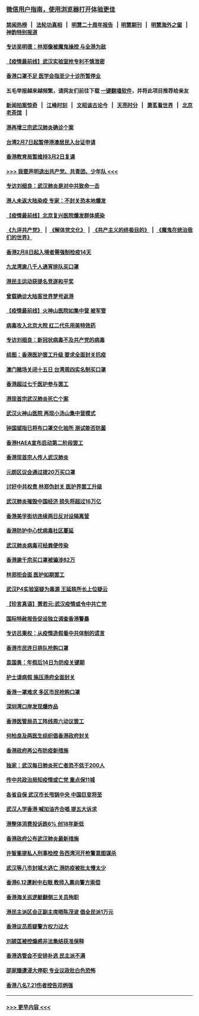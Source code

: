 ### [微信用户指南，使用浏览器打开体验更佳](https://github.com/gfw-breaker/banned-news1/blob/master/indexes/wechat-guide.md?t=0)
#### [禁闻热榜](热点新闻.md?t=0)  &nbsp;&nbsp;|&nbsp;&nbsp; [法轮功真相](https://github.com/gfw-breaker/truth/blob/master/README.md?t=0) &nbsp;&nbsp;|&nbsp;&nbsp; [明慧二十周年报告](https://github.com/gfw-breaker/mh-reports/blob/master/README.md?t=0) &nbsp;&nbsp;|&nbsp;&nbsp;[明慧期刊](https://github.com/gfw-breaker/mh-qikan) &nbsp;&nbsp;|&nbsp;&nbsp; [明慧海外之窗](https://github.com/gfw-breaker/mh-news/blob/master/README.md?t=0) &nbsp;&nbsp;|&nbsp;&nbsp; [神韵特别报道](https://github.com/gfw-breaker/mh-news/blob/master/shenyun.md?t=0)
#### [专访吴明德：林郑像被魔鬼操控 与全港为敌](../pages/nsc415/n11852734.md?t=02080944) 
#### [【疫情最前线】武汉实验室抢专利不慎泄密](../pages/nsc415/n11850310.md?t=02080944) 
#### [香港口罩不足 医学会指至少十诊所暂停业](../pages/nsc415/n11850301.md?t=02080944) 
#### 五毛举报越来越频繁，请网友们前往下载 [一键翻墙软件](https://github.com/gfw-breaker/ssr-accounts)，并将此项目推荐给亲友
#### [新闻拍案惊奇](https://github.com/gfw-breaker/banned-news1/blob/master/pages/link4.md) &nbsp;&nbsp;|&nbsp;&nbsp; [江峰时刻](https://github.com/gfw-breaker/banned-news1/blob/master/pages/link4.md) &nbsp;&nbsp;|&nbsp;&nbsp; [文昭谈古论今](https://github.com/gfw-breaker/banned-news1/blob/master/pages/link4.md) &nbsp;&nbsp;|&nbsp;&nbsp; [天亮时分](https://github.com/gfw-breaker/banned-news1/blob/master/pages/link4.md) &nbsp;&nbsp;|&nbsp;&nbsp; [萧茗看世界](https://github.com/gfw-breaker/banned-news1/blob/master/pages/link4.md) &nbsp;&nbsp;|&nbsp;&nbsp; [北京老茶馆](https://github.com/gfw-breaker/banned-news1/blob/master/pages/link4.md) &nbsp;&nbsp;|&nbsp;&nbsp; 
#### [港再增三宗武汉肺炎确诊个案](../pages/nsc415/n11850328.md?t=02080944) 
#### [台湾2月7日起暂停港澳居民入台证申请](../pages/nsc415/n11850304.md?t=02080944) 
#### [香港教育局暂维持3月2日复课](../pages/nsc415/n11850260.md?t=02080944) 
#### [>>> 我要声明退出共产党、共青团、少年队 <<<](https://github.com/begood0513/goodnews/blob/master/quit/letter.md) 
#### [专访刘细良：武汉肺炎是对中共致命一击](../pages/nsc415/n11849934.md?t=02080944) 
#### [港人未返大陆染疫 专家：不封关恐本地爆发](../pages/nsc415/n11848021.md?t=02080944) 
#### [【疫情最前线】北京复兴医院爆发群体感染](../pages/nsc415/n11847626.md?t=02080944) 
#### [《九评共产党》](https://github.com/begood0513/9ping.md/blob/master/README.md) &nbsp;|&nbsp; [《解体党文化》](../../../../jtdwh.md/blob/master/README.md)  &nbsp;|&nbsp; [《共产主义的终极目的》](../../../../gczydzjmd.md/blob/master/README.md) &nbsp;|&nbsp; [《魔鬼在统治我们的世界》](../../../../mgztzwmdsj.md/blob/master/README.md) 
#### [香港2月8日起入境者需强制检疫14天](../pages/nsc415/n11847658.md?t=02080944) 
#### [九龙湾逾八千人通宵排队买口罩](../pages/nsc415/n11847647.md?t=02080944) 
#### [港民主运动获提名竞逐和平奖](../pages/nsc415/n11847633.md?t=02080944) 
#### [曾载确诊大陆客世界梦号返港](../pages/nsc415/n11847608.md?t=02080944) 
#### [【疫情最前线】火神山医院如集中营 被军管](../pages/nsc415/n11847524.md?t=02080944) 
#### [病毒攻入北京大院 红二代先用美特效药](../pages/nsc415/n11847427.md?t=02080944) 
#### [专访刘细良：新冠状病毒不及共产党的病毒](../pages/nsc415/n11847164.md?t=02080944) 
#### [组图：香港医护罢工升级 要求全面封关抗疫](../pages/nsc415/n11844107.md?t=02080944) 
#### [澳门赌场关闭十五日 台湾周四实名制买口罩](../pages/nsc415/n11845083.md?t=02080944) 
#### [香港超过七千医护参与罢工](../pages/nsc415/n11845051.md?t=02080944) 
#### [港现首宗武汉肺炎死亡个案](../pages/nsc415/n11844998.md?t=02080944) 
#### [武汉火神山医院 再现小汤山集中营模式](../pages/nsc415/n11844763.md?t=02080944) 
#### [钟国斌指已将布口罩交化验所 测试能否防菌](../pages/nsc415/n11842783.md?t=02080944) 
#### [香港HAEA宣布启动第二阶段罢工](../pages/nsc415/n11842723.md?t=02080944) 
#### [香港现首宗人传人武汉肺炎](../pages/nsc415/n11842766.md?t=02080944) 
#### [元朗区议会通过拨20万买口罩](../pages/nsc415/n11842754.md?t=02080944) 
#### [讨好中共权贵 林郑伪封关 医护界罢工升级](../pages/nsc415/n11842359.md?t=02080944) 
#### [武汉肺炎摧毁中国经济 损失将超过16万亿](../pages/nsc415/n11839723.md?t=02080944) 
#### [香港美孚街坊连续两日反对设隔离营](../pages/nsc415/n11839962.md?t=02080944) 
#### [香港防护中心忧病毒社区蔓延](../pages/nsc415/n11839933.md?t=02080944) 
#### [武汉肺炎病毒可经粪便传染](../pages/nsc415/n11839939.md?t=02080944) 
#### [香港逾千宗买口罩被骗涉82万](../pages/nsc415/n11839914.md?t=02080944) 
#### [林郑拒会面 医护如期罢工](../pages/nsc415/n11839892.md?t=02080944) 
#### [武汉P4实验室疑为毒源 王延轶所长上位疑云](../pages/nsc415/n11835543.md?t=02080944) 
#### [【珍言真语】萧若元:武汉疫情或令中共亡党](../pages/nsc415/n11829394.md?t=02080944) 
#### [国际特赦报告促设独立调查香港警暴](../pages/nsc415/n11833845.md?t=02080944) 
#### [专访吕秉权：从疫情造假看中共体制的谎言](../pages/nsc415/n11833813.md?t=02080944) 
#### [香港市民连日排队抢购口罩](../pages/nsc415/n11833794.md?t=02080944) 
#### [袁国勇：年假后14日为防疫关键期](../pages/nsc415/n11831088.md?t=02080944) 
#### [护士请病假 施压港府全面封关](../pages/nsc415/n11831030.md?t=02080944) 
#### [香港一罩难求 多区市民抢购口罩](../pages/nsc415/n11831002.md?t=02080944) 
#### [深圳湾口岸发现爆炸品](../pages/nsc415/n11828802.md?t=02080944) 
#### [香港医管局员工阵线周六动议罢工](../pages/nsc415/n11828762.md?t=02080944) 
#### [何柏良及两医生组织倡香港政府封关](../pages/nsc415/n11828749.md?t=02080944) 
#### [香港政府再公布防疫新措施](../pages/nsc415/n11828716.md?t=02080944) 
#### [独家：武汉每日肺炎死亡者恐不低于200人](../pages/nsc415/n11828240.md?t=02080944) 
#### [传中共政治局知疫情或亡党 重点保11城](../pages/nsc415/n11828145.md?t=02080944) 
#### [各省自保 武汉市长甩锅中央 中国巨变将至](../pages/nsc415/n11828021.md?t=02080944) 
#### [武汉人学香港 喊加油齐合唱 提五大诉求](../pages/nsc415/n11827046.md?t=02080944) 
#### [港整体消费投诉跌6% 创18年新低](../pages/nsc415/n11817280.md?t=02080944) 
#### [香港政府公布武汉肺炎最新措施](../pages/nsc415/n11817152.md?t=02080944) 
#### [许智峯提私人刑事检控 告西湾河开枪警意图谋杀](../pages/nsc415/n11817132.md?t=02080944) 
#### [武汉等八市封城大逃亡 港防疫被批太慢太少](../pages/nsc415/n11817058.md?t=02080944) 
#### [香港6.12遭射中右眼 教师入禀向警方索偿](../pages/nsc415/n11814678.md?t=02080944) 
#### [香港海关巡逻艇翻侧三关员殉职](../pages/nsc415/n11814604.md?t=02080944) 
#### [港民主派区会正副主席晤陈茂波 倡全民派1万元](../pages/nsc415/n11814582.md?t=02080944) 
#### [香港议员质疑警方权力过大](../pages/nsc415/n11814560.md?t=02080944) 
#### [刘颕匡被控煽惑非法集结获准保释](../pages/nsc415/n11811727.md?t=02080944) 
#### [香港选管会不安排补选 民主派不满](../pages/nsc415/n11811691.md?t=02080944) 
#### [邵家臻遭浸大停职 专业议政批白色恐怖](../pages/nsc415/n11811670.md?t=02080944) 
#### [香港八名7.21伤者控告邓炳强](../pages/nsc415/n11811623.md?t=02080944) 

----
#### [ >>> 更早内容 <<< ](../indexes/nsc415-earlier.md)
